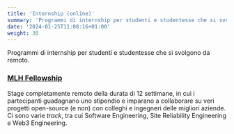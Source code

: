 ```yaml
---
title: 'Internship (online)'
summary: 'Programmi di internship per studenti e studentesse che si svolgono da remoto.'
date: '2024-01-25T11:08:16+01:00'
weight: 30
---
```


Programmi di internship per studenti e studentesse che si svolgono da remoto.

### [MLH Fellowship](https://fellowship.mlh.io/)
Stage completamente remoto della durata di 12 settimane, in cui i partecipanti guadagnano uno stipendio e imparano a collaborare su veri progetti open-source (e non) con colleghi e ingegneri delle migliori aziende. Ci sono varie _track_, tra cui Software Engineering, Site Reliability Engineering e Web3 Engineering.

#